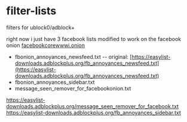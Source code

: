 # filter-lists
filters for ublock0/adblock+

right now i just have 3 facebook lists modified to work on the facebook onion [facebookcorewwwi.onion](https://www.facebookcorewwwi.onion)

- fbonion_annoyances_newsfeed.txt
-- original: [https://easylist-downloads.adblockplus.org/fb_annoyances_newsfeed.txt](https://easylist-downloads.adblockplus.org/fb_annoyances_newsfeed.txt)
- fbonion_annoyances_sidebar.txt
- message_seen_remover_for_facebookonion.txt

https://easylist-downloads.adblockplus.org/message_seen_remover_for_facebook.txt
https://easylist-downloads.adblockplus.org/fb_annoyances_sidebar.txt
